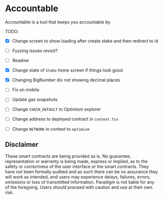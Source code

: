 # Accountable

Accountable is a tool that keeps you accountable by

TODO:

-   [x] Change screen to show loading after create stake and then redirect to id
-   [ ] Fuzzing issues revisit?
-   [ ] Readme
-   [x] Change state of `Stake` home screen if things look good
-   [x] Changing BigNumber div not showing decimal places

-   [ ] Fix on mobile
-   [ ] Update gas snapshots

-   [ ] Change `CHAIN_DEFAULT` to Optimism explorer
-   [ ] Change address to deployed contract in `context.tsx`
-   [ ] Change `NETWORK` in context to `optimism`

## Disclaimer

These smart contracts are being provided as is. No guarantee, representation or warranty is being made, express or implied, as to the safety or correctness of the user interface or the smart contracts. They have not been formally audited and as such there can be no assurance they will work as intended, and users may experience delays, failures, errors, omissions or loss of transmitted information. Paradigm is not liable for any of the foregoing. Users should proceed with caution and use at their own risk.
